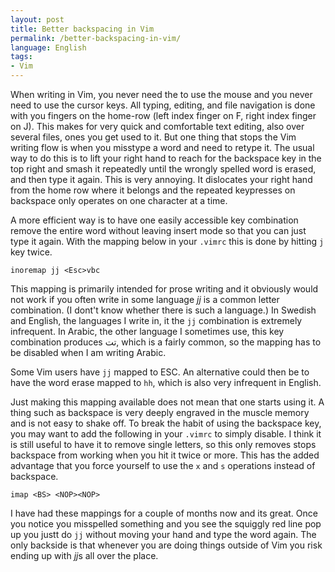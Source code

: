 ```yaml
---
layout: post
title: Better backspacing in Vim
permalink: /better-backspacing-in-vim/
language: English
tags:
- Vim
---
```

 
When writing in Vim, you never need the to use the mouse and you never need to use the cursor keys. All typing, editing, and file navigation is done with you fingers on the home-row (left index finger on F, right index finger on J). This makes for very quick and comfortable text editing, also over several files, ones you get used to it. But one thing that stops the Vim writing flow is when you misstype a word and need to retype it. The usual way to do this is to lift your right hand to reach for the backspace key in the top right and smash it repeatedly until the wrongly spelled word is erased, and then type it again. This is very annoying. It dislocates your right hand from the home row where it belongs and the repeated keypresses on backspace only operates on one character at a time.

A more efficient way is to have one easily accessible key combination remove the entire word without leaving insert mode so that you can just type it again. With the mapping below in your `.vimrc` this is done by hitting `j` key twice.

``` vim
inoremap jj <Esc>vbc
```

This mapping is primarily intended for prose writing and it obviously would not work if you often write in some language *jj* is a common letter combination. (I dont't know whether there is such a language.) In Swedish and English, the languages I write in, it the `jj` combination is extremely infrequent. In Arabic, the other language I sometimes use, this key combination produces تت, which is a fairly common, so the mapping has to be disabled when I am writing Arabic.

Some Vim users have `jj` mapped to ESC. An alternative could then be to have the word erase mapped to `hh`, which is also very infrequent in English. 

Just making this mapping available does not mean that one starts using it. A thing such as backspace is very deeply engraved in the muscle memory and is not easy to shake off. To break the habit of using the backspace key, you may want to add the following in your `.vimrc` to simply disable. I think it is still useful to have it to remove single letters, so this only removes stops backspace from working when you hit it twice or more. This has the added advantage that you force yourself to use the `x` and `s` operations instead of backspace.

``` vim
imap <BS> <NOP><NOP>
```

I have had these mappings for a couple of months now and its great. Once you notice you misspelled something and you see the squiggly red line pop up you justt do `jj` without moving your hand and type the word again. The only backside is that whenever you are doing things outside of Vim you risk ending up with *jj*s all over the place. 
